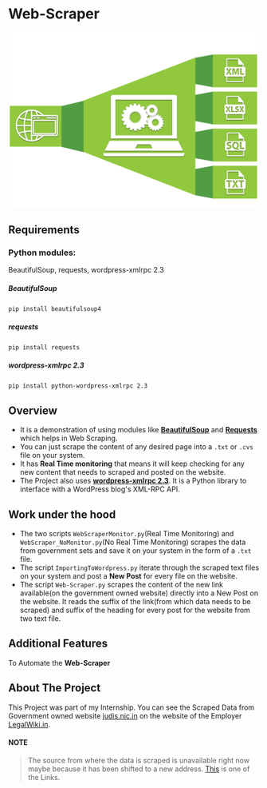 # Web-Scraper
![Web-Scraper](Images/Web-Scraper.png)

## Requirements
### Python modules: 
BeautifulSoup, requests, wordpress-xmlrpc 2.3
##### BeautifulSoup
`pip install beautifulsoup4`
##### requests
`pip install requests`
##### wordpress-xmlrpc 2.3
`pip install python-wordpress-xmlrpc 2.3`

## Overview
* It is a demonstration of using modules like [**BeautifulSoup**](https://www.crummy.com/software/BeautifulSoup/bs4/doc/) and [**Requests**](http://docs.python-requests.org/en/master/) which helps in Web Scraping.
* You can just scrape the content of any desired page into a `.txt` or `.cvs` file on your system.
* It has **Real Time monitoring** that means it will keep checking for any new content that needs to scraped and posted on the website.
* The Project also uses [**wordpress-xmlrpc 2.3**](https://python-wordpress-xmlrpc.readthedocs.io/en/latest/). It is a Python library to interface with a WordPress blog's XML-RPC API.

## Work under the hood
* The two scripts `WebScraperMonitor.py`(Real Time Monitoring) and `WebScraper_NoMonitor.py`(No Real Time Monitoring) scrapes the data from government sets and save it on your system in the form of a `.txt` file.
* The script `ImportingToWordpress.py` iterate through the scraped text files on your system and post a **New Post** for every file on the website.
* The script `Web-Scraper.py` scrapes the content of the new link available(on the government owned website) directly into a New Post on the website. It reads the suffix of the link(from which data needs to be scraped) and suffix of the heading for every post for the website from two text file.

## Additional Features
To Automate the **Web-Scraper** 
## About The Project
This Project was part of my Internship. You can see the Scraped Data from Government owned website <a href="http://judis.nic.in/">judis.nic.in</a> on the website of the Employer <a href="https://legalwiki.in/">LegalWiki.in</a>.

#### NOTE
>The source from where the data is scraped is unavailable right now maybe because it has been shifted to a new address. [This](http://judis.nic.in/supremecourt/imgst.aspx?filename=1) is one of the Links.
